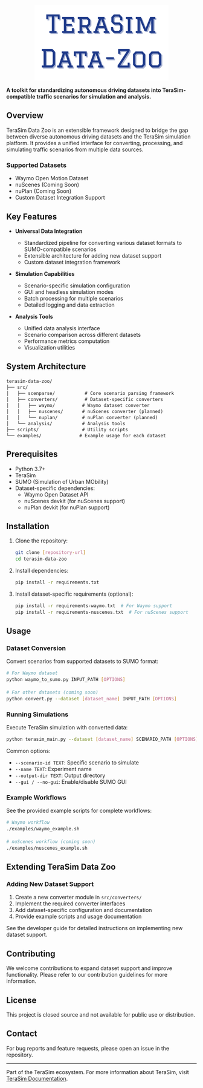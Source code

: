 <div align="center">
<p align="center">

<img src="docs/figure/terasim_data_zoo_logo.svg" height="200px">

</p>
</div>

**A toolkit for standardizing autonomous driving datasets into TeraSim-compatible traffic scenarios for simulation and analysis.**

## Overview

TeraSim Data Zoo is an extensible framework designed to bridge the gap between diverse autonomous driving datasets and the TeraSim simulation platform. It provides a unified interface for converting, processing, and simulating traffic scenarios from multiple data sources.

### Supported Datasets

- Waymo Open Motion Dataset
- nuScenes (Coming Soon)
- nuPlan (Coming Soon)
- Custom Dataset Integration Support

## Key Features

- **Universal Data Integration**
  - Standardized pipeline for converting various dataset formats to SUMO-compatible scenarios
  - Extensible architecture for adding new dataset support
  - Custom dataset integration framework

- **Simulation Capabilities**
  - Scenario-specific simulation configuration
  - GUI and headless simulation modes
  - Batch processing for multiple scenarios
  - Detailed logging and data extraction

- **Analysis Tools**
  - Unified data analysis interface
  - Scenario comparison across different datasets
  - Performance metrics computation
  - Visualization utilities

## System Architecture

```
terasim-data-zoo/
├── src/
│   ├── scenparse/           # Core scenario parsing framework
│   ├── converters/          # Dataset-specific converters
│   │   ├── waymo/          # Waymo dataset converter
│   │   ├── nuscenes/       # nuScenes converter (planned)
│   │   └── nuplan/         # nuPlan converter (planned)
│   └── analysis/           # Analysis tools
├── scripts/                # Utility scripts
└── examples/              # Example usage for each dataset
```

## Prerequisites

- Python 3.7+
- TeraSim
- SUMO (Simulation of Urban MObility)
- Dataset-specific dependencies:
  - Waymo Open Dataset API
  - nuScenes devkit (for nuScenes support)
  - nuPlan devkit (for nuPlan support)

## Installation

1. Clone the repository:
    ```bash
    git clone [repository-url]
    cd terasim-data-zoo
    ```

2. Install dependencies:
    ```bash
    pip install -r requirements.txt
    ```

3. Install dataset-specific requirements (optional):
    ```bash
    pip install -r requirements-waymo.txt  # For Waymo support
    pip install -r requirements-nuscenes.txt  # For nuScenes support
    ```

## Usage

### Dataset Conversion

Convert scenarios from supported datasets to SUMO format:

```bash
# For Waymo dataset
python waymo_to_sumo.py INPUT_PATH [OPTIONS]

# For other datasets (coming soon)
python convert.py --dataset [dataset_name] INPUT_PATH [OPTIONS]
```

### Running Simulations

Execute TeraSim simulation with converted data:

```bash
python terasim_main.py --dataset [dataset_name] SCENARIO_PATH [OPTIONS]
```

Common options:
- `--scenario-id TEXT`: Specific scenario to simulate
- `--name TEXT`: Experiment name
- `--output-dir TEXT`: Output directory
- `--gui / --no-gui`: Enable/disable SUMO GUI

### Example Workflows

See the provided example scripts for complete workflows:
```bash
# Waymo workflow
./examples/waymo_example.sh

# nuScenes workflow (coming soon)
./examples/nuscenes_example.sh
```

## Extending TeraSim Data Zoo

### Adding New Dataset Support

1. Create a new converter module in `src/converters/`
2. Implement the required converter interfaces
3. Add dataset-specific configuration and documentation
4. Provide example scripts and usage documentation

See the developer guide for detailed instructions on implementing new dataset support.

## Contributing

We welcome contributions to expand dataset support and improve functionality. Please refer to our contribution guidelines for more information.

## License

This project is closed source and not available for public use or distribution.

## Contact

For bug reports and feature requests, please open an issue in the repository.

---

Part of the TeraSim ecosystem. For more information about TeraSim, visit [TeraSim Documentation](https://github.com/michigan-traffic-lab/TeraSim).
